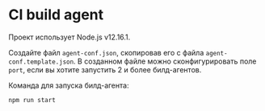 # CI build agent

Проект использует Node.js v12.16.1.

Создайте файл `agent-conf.json`, скопировав его с файла `agent-conf.template.json`.
В созданном файле можно сконфигурировать поле `port`, если вы хотите запустить 2 и более билд-агентов.

Команда для запуска билд-агента:
```
npm run start
```
